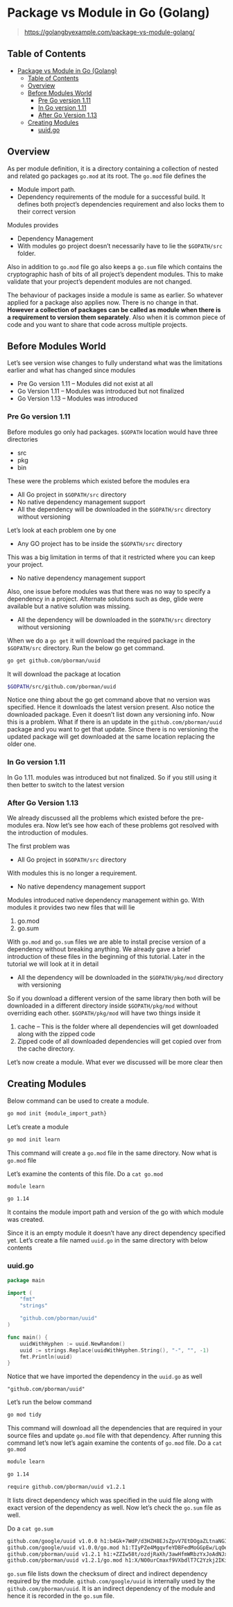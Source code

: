# Package vs Module in Go (Golang)

> <https://golangbyexample.com/package-vs-module-golang/>

## Table of Contents

- [Package vs Module in Go (Golang)](#package-vs-module-in-go-golang)
  - [Table of Contents](#table-of-contents)
  - [Overview](#overview)
  - [Before Modules World](#before-modules-world)
    - [Pre Go version 1.11](#pre-go-version-111)
    - [In Go version 1.11](#in-go-version-111)
    - [After Go Version 1.13](#after-go-version-113)
  - [Creating Modules](#creating-modules)
    - [uuid.go](#uuidgo)

## Overview

As per module definition, it is a directory containing a collection of nested
and related go packages `go.mod` at its root. The `go.mod` file defines the

- Module import path.
- Dependency requirements of the module for a successful build. It defines both
  project’s dependencies requirement and also locks them to their correct
  version

Modules provides

- Dependency Management
- With modules go project doesn’t necessarily have to lie the `$GOPATH/src`
  folder.

Also in addition to `go.mod` file go also keeps a `go.sum` file which contains
the cryptographic hash of bits of all project’s dependent modules. This to make
validate that your project’s dependent modules are not changed.

The behaviour of packages inside a module is same as earlier. So whatever
applied for a package also applies now. There is no change in that. **However a
collection of packages can be called as module when there is a requirement to
version them separately**. Also when it is common piece of code and you want to
share that code across multiple projects.

## Before Modules World

Let’s see version wise changes to fully understand what was the limitations
earlier and what has changed since modules

- Pre Go version 1.11 – Modules did not exist at all
- Go Version 1.11 – Modules was introduced but not finalized
- Go Version 1.13 – Modules was introduced

### Pre Go version 1.11

Before modules go only had packages. `$GOPATH` location would have three
directories

- src
- pkg
- bin

These were the problems which existed before the modules era

- All Go project in `$GOPATH/src` directory
- No native dependency management support
- All the dependency will be downloaded in the `$GOPATH/src` directory without
  versioning

Let’s look at each problem one by one

- Any GO project has to be inside the `$GOPATH/src` directory

This was a big limitation in terms of that it restricted where you can keep
your project.

- No native dependency management support

Also, one issue before modules was that there was no way to specify a
dependency in a project. Alternate solutions such as dep, glide were available
but a native solution was missing.

- All the dependency will be downloaded in the `$GOPATH/src` directory without
  versioning

When we do a `go get` it will download the required package in the `$GOPATH/src`
directory. Run the below go get command.

```sh
go get github.com/pborman/uuid
```

It will download the package at location

```sh
$GOPATH/src/github.com/pborman/uuid
```

Notice one thing about the go get command above that no version was specified.
Hence it downloads the latest version present. Also notice the downloaded
package. Even it doesn’t list down any versioning info. Now this is a problem.
What if there is an update in the `github.com/pborman/uuid` package and you want
to get that update. Since there is no versioning the updated package will get
downloaded at the same location replacing the older one.

### In Go version 1.11

In Go 1.11. modules was introduced but not finalized. So if you still using it
then better to switch to the latest version

### After Go Version 1.13

We already discussed all the problems which existed before the pre-modules era.
Now let’s see how each of these problems got resolved with the introduction of
modules.

The first problem was

- All Go project in `$GOPATH/src` directory

With modules this is no longer a requirement.

- No native dependency management support

Modules introduced native dependency management within go. With modules it
provides two new files that will lie

1. go.mod
2. go.sum

With `go.mod` and `go.sum` files we are able to install precise version of a
dependency without breaking anything. We already gave a brief introduction of
these files in the beginning of this tutorial. Later in the tutorial we will
look at it in detail

- All the dependency will be downloaded in the `$GOPATH/pkg/mod` directory with
  versioning

So if you download a different version of the same library then both will be
downloaded in a different directory inside `$GOPATH/pkg/mod` without overriding
each other. `$GOPATH/pkg/mod` will have two things inside it

1. cache – This is the folder where all dependencies will get downloaded along
   with the zipped code
2. Zipped code of all downloaded dependencies will get copied over from the
   cache directory.

Let’s now create a module. What ever we discussed will be more clear then

## Creating Modules

Below command can be used to create a module.

```sh
go mod init {module_import_path}
```

Let’s create a module

```sh
go mod init learn
```

This command will create a `go.mod` file in the same directory. Now what is
`go.mod` file

Let’s examine the contents of this file. Do a `cat go.mod`

```sh
module learn

go 1.14
```

It contains the module import path and version of the go with which module was
created.

Since it is an empty module it doesn’t have any direct dependency specified
yet. Let’s create a file named `uuid.go` in the same directory with below
contents

### uuid.go

```go
package main

import (
    "fmt"
    "strings"

    "github.com/pborman/uuid"
)

func main() {
    uuidWithHyphen := uuid.NewRandom()
    uuid := strings.Replace(uuidWithHyphen.String(), "-", "", -1)
    fmt.Println(uuid)
}
```

Notice that we have imported the dependency in the `uuid.go` as well

`"github.com/pborman/uuid"`

Let’s run the below command

```sh
go mod tidy
```

This command will download all the dependencies that are required in your
source files and update `go.mod` file with that dependency. After running this
command let’s now let’s again examine the contents of `go.mod` file. Do a
`cat go.mod`

```sh
module learn

go 1.14

require github.com/pborman/uuid v1.2.1
```

It lists direct dependency which was specified in the uuid file along with
exact version of the dependency as well. Now let’s check the `go.sum` file as
well.

Do a `cat go.sum`

```sh
github.com/google/uuid v1.0.0 h1:b4Gk+7WdP/d3HZH8EJsZpvV7EtDOgaZLtnaNGIu1adA=
github.com/google/uuid v1.0.0/go.mod h1:TIyPZe4MgqvfeYDBFedMoGGpEw/LqOeaOT+nhxU+yHo=
github.com/pborman/uuid v1.2.1 h1:+ZZIw58t/ozdjRaXh/3awHfmWRbzYxJoAdNJxe/3pvw=
github.com/pborman/uuid v1.2.1/go.mod h1:X/NO0urCmaxf9VXbdlT7C2Yzkj2IKimNn4k+gtPdI/k=
```

`go.sum` file lists down the checksum of direct and indirect dependency
required by the module. `github.com/google/uuid` is internally used by the
`github.com/pborman/uuid`. It is an indirect dependency of the module and hence
it is recorded in the `go.sum` file.
